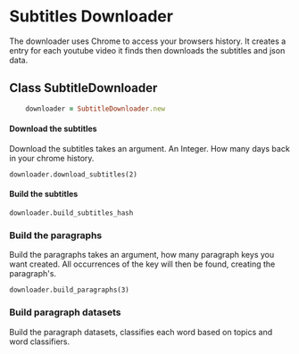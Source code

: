 # Subtitles Downloader

The downloader uses Chrome to access your browsers history. It creates a entry for
each youtube video it finds then downloads the subtitles and json data.

## Class SubtitleDownloader

```ruby
    downloader = SubtitleDownloader.new
```

#### Download the subtitles

Download the subtitles takes an argument. An Integer. How many days back in your chrome history.


    downloader.download_subtitles(2)


#### Build the subtitles


    downloader.build_subtitles_hash


### Build the paragraphs

Build the paragraphs takes an argument, how many paragraph keys you want created.
All occurrences of the key will then be found, creating the paragraph's.


    downloader.build_paragraphs(3)


### Build paragraph datasets

Build the paragraph datasets, classifies each word based on topics and word
classifiers.


